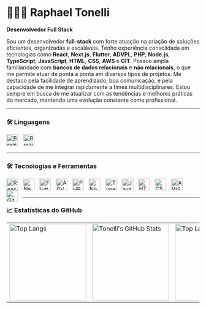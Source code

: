 # 👨🏻‍💻 Raphael Tonelli 

**Desenvolvedor Full Stack**

Sou um desenvolvedor **full-stack** com forte atuação na criação de soluções eficientes, organizadas e escaláveis. Tenho experiência consolidada em tecnologias como **React**, **Next.js**, **Flutter**, **ADVPL**, **PHP**, **Node.js**, **TypeScript**, **JavaScript**, **HTML**, **CSS**, **AWS** e **GIT**. Possuo ampla familiaridade com **bancos de dados relacionais** e **não relacionais**, o que me permite atuar de ponta a ponta em diversos tipos de projetos. Me destaco pela facilidade de aprendizado, boa comunicação, e pela capacidade de me integrar rapidamente a times multidisciplinares. Estou sempre em busca de me atualizar com as tendências e melhores práticas do mercado, mantendo uma evolução constante como profissional.

---

### 🛠️ Linguagens

<img align="left" alt="Brazilian Flag" width="30px" style="padding-right: 10px;" src="https://upload.wikimedia.org/wikipedia/commons/0/05/Flag_of_Brazil.svg">
<img align="left" alt="Brazilian Flag" width="30px" style="padding-right: 10px;" src="https://png.vector.me/files/images/1/3/132500/united_states_clip_art.jpg">

<br/>
<br/>

---

### 🛠️ Tecnologias e Ferramentas

<img align="left" alt="React" width="30px" style="padding-right: 10px;" src="https://cdn.jsdelivr.net/gh/devicons/devicon@latest/icons/react/react-original.svg" />
<img align="left" alt="Next" width="30px" style="padding-right: 10px;" src="https://cdn.jsdelivr.net/gh/devicons/devicon@latest/icons/nextjs/nextjs-original.svg" />
<img align="left" alt="Flutter" width="30px" style="padding-right: 10px;" src="https://cdn.jsdelivr.net/gh/devicons/devicon@latest/icons/flutter/flutter-original.svg" />
<img align="left" alt="ADVPL" width="30px" style="padding-right: 10px;" src="https://cdn.icon-icons.com/icons2/2148/PNG/512/totvs_icon_131953.png" />
<img align="left" alt="PHP" width="30px" style="padding-right: 10px;" src="https://cdn.jsdelivr.net/gh/devicons/devicon@latest/icons/php/php-original.svg" />
<img align="left" alt="Node" width="30px" style="padding-right: 10px;" src="https://cdn.jsdelivr.net/gh/devicons/devicon@latest/icons/nodejs/nodejs-original.svg" />
<img align="left" alt="TypeScript" width="30px" style="padding-right: 10px;" src="https://cdn.jsdelivr.net/gh/devicons/devicon@latest/icons/typescript/typescript-original.svg" />
<img align="left" alt="JavaScript" width="30px" style="padding-right: 10px;" src="https://cdn.jsdelivr.net/gh/devicons/devicon@latest/icons/javascript/javascript-original.svg" />
<img align="left" alt="HTML5" width="30px" style="padding-right: 10px;" src="https://cdn.jsdelivr.net/gh/devicons/devicon@latest/icons/html5/html5-original.svg" />
<img align="left" alt="CSS3" width="30px" style="padding-right: 10px;" src="https://cdn.jsdelivr.net/gh/devicons/devicon@latest/icons/css3/css3-original.svg" />
<img align="left" alt="AWS" width="30px" style="padding-right: 10px;" src="https://cdn.jsdelivr.net/gh/devicons/devicon@latest/icons/amazonwebservices/amazonwebservices-original-wordmark.svg" />
<img align="left" alt="Git" width="30px" style="padding-right: 10px;" src="https://cdn.jsdelivr.net/gh/devicons/devicon@latest/icons/git/git-original.svg" />
<br/>
<br/>

---

### 📈 Estatísticas do GitHub

<table align="center">
  <tr>
    <td>
      <img alt="Top Langs" height="200" src="https://github-readme-streak-stats.herokuapp.com/?user=TonelliMG&theme=tokyonight&hide_border=false" />
    </td>
    <td>
      <img alt="Tonelli's GitHub Stats" height="200" src="https://github-readme-stats.vercel.app/api?username=TonelliMG&show_icons=true&theme=tokyonight&include_all_commits=true&locale=pt-br&hide_border=false&count_private=true" />
    </td>
    <td>
      <img alt="Top Langs" height="200" src="https://github-readme-stats.vercel.app/api/top-langs/?username=TonelliMG&theme=tokyonight&layout=compact&custom_title=Tecnologias&langs_count=9&show_icons=true&hide_border=false" />
    </td>
  </tr>
</table>
